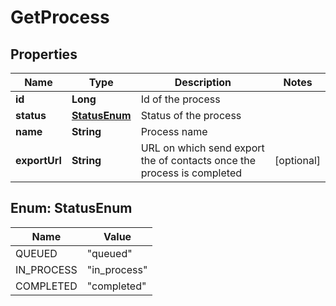 
# GetProcess

## Properties
Name | Type | Description | Notes
------------ | ------------- | ------------- | -------------
**id** | **Long** | Id of the process | 
**status** | [**StatusEnum**](#StatusEnum) | Status of the process | 
**name** | **String** | Process name | 
**exportUrl** | **String** | URL on which send export the of contacts once the process is completed |  [optional]


<a name="StatusEnum"></a>
## Enum: StatusEnum
Name | Value
---- | -----
QUEUED | &quot;queued&quot;
IN_PROCESS | &quot;in_process&quot;
COMPLETED | &quot;completed&quot;



